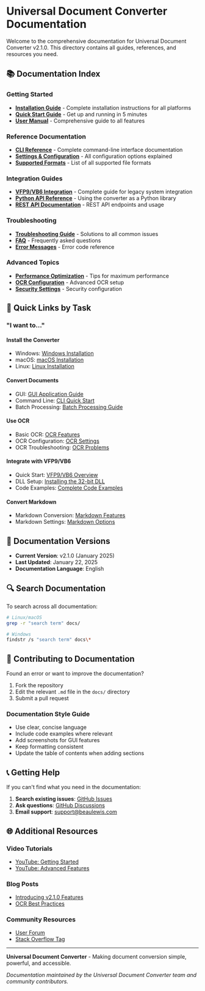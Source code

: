 # Universal Document Converter Documentation

Welcome to the comprehensive documentation for Universal Document Converter v2.1.0. This directory contains all guides, references, and resources you need.

## 📚 Documentation Index

### Getting Started
- **[Installation Guide](INSTALLATION_GUIDE.md)** - Complete installation instructions for all platforms
- **[Quick Start Guide](../QUICK_START.md)** - Get up and running in 5 minutes
- **[User Manual](USER_MANUAL.md)** - Comprehensive guide to all features

### Reference Documentation
- **[CLI Reference](CLI_REFERENCE.md)** - Complete command-line interface documentation
- **[Settings & Configuration](SETTINGS_CONFIGURATION_GUIDE.md)** - All configuration options explained
- **[Supported Formats](USER_MANUAL.md#supported-formats)** - List of all supported file formats

### Integration Guides
- **[VFP9/VB6 Integration](VFP9_VB6_COMPLETE_INTEGRATION_GUIDE.md)** - Complete guide for legacy system integration
- **[Python API Reference](USER_MANUAL.md#python-api)** - Using the converter as a Python library
- **[REST API Documentation](SETTINGS_CONFIGURATION_GUIDE.md#api-configuration)** - REST API endpoints and usage

### Troubleshooting
- **[Troubleshooting Guide](TROUBLESHOOTING_COMPLETE.md)** - Solutions to all common issues
- **[FAQ](../FAQ.md)** - Frequently asked questions
- **[Error Messages](TROUBLESHOOTING_COMPLETE.md#error-messages-reference)** - Error code reference

### Advanced Topics
- **[Performance Optimization](USER_MANUAL.md#performance-optimization)** - Tips for maximum performance
- **[OCR Configuration](SETTINGS_CONFIGURATION_GUIDE.md#ocr-configuration)** - Advanced OCR setup
- **[Security Settings](SETTINGS_CONFIGURATION_GUIDE.md#security-settings)** - Security configuration

## 🎯 Quick Links by Task

### "I want to..."

#### Install the Converter
- Windows: [Windows Installation](INSTALLATION_GUIDE.md#detailed-windows-installation)
- macOS: [macOS Installation](INSTALLATION_GUIDE.md#macos-installation)
- Linux: [Linux Installation](INSTALLATION_GUIDE.md#linux-installation)

#### Convert Documents
- GUI: [GUI Application Guide](USER_MANUAL.md#gui-application-guide)
- Command Line: [CLI Quick Start](CLI_REFERENCE.md#basic-usage)
- Batch Processing: [Batch Processing Guide](USER_MANUAL.md#batch-processing)

#### Use OCR
- Basic OCR: [OCR Features](USER_MANUAL.md#ocr-features)
- OCR Configuration: [OCR Settings](SETTINGS_CONFIGURATION_GUIDE.md#ocr-configuration)
- OCR Troubleshooting: [OCR Problems](TROUBLESHOOTING_COMPLETE.md#ocr-problems)

#### Integrate with VFP9/VB6
- Quick Start: [VFP9/VB6 Overview](VFP9_VB6_COMPLETE_INTEGRATION_GUIDE.md#overview)
- DLL Setup: [Installing the 32-bit DLL](VFP9_VB6_COMPLETE_INTEGRATION_GUIDE.md#installing-the-32-bit-dll)
- Code Examples: [Complete Code Examples](VFP9_VB6_COMPLETE_INTEGRATION_GUIDE.md#complete-code-examples)

#### Convert Markdown
- Markdown Conversion: [Markdown Features](USER_MANUAL.md#markdown-conversion)
- Markdown Settings: [Markdown Options](CLI_REFERENCE.md#markdown-options)

## 📖 Documentation Versions

- **Current Version**: v2.1.0 (January 2025)
- **Last Updated**: January 22, 2025
- **Documentation Language**: English

## 🔍 Search Documentation

To search across all documentation:
```bash
# Linux/macOS
grep -r "search term" docs/

# Windows
findstr /s "search term" docs\*
```

## 📝 Contributing to Documentation

Found an error or want to improve the documentation?

1. Fork the repository
2. Edit the relevant `.md` file in the `docs/` directory
3. Submit a pull request

### Documentation Style Guide
- Use clear, concise language
- Include code examples where relevant
- Add screenshots for GUI features
- Keep formatting consistent
- Update the table of contents when adding sections

## 📞 Getting Help

If you can't find what you need in the documentation:

1. **Search existing issues**: [GitHub Issues](https://github.com/Beaulewis1977/quick_ocr_doc_converter/issues)
2. **Ask questions**: [GitHub Discussions](https://github.com/Beaulewis1977/quick_ocr_doc_converter/discussions)
3. **Email support**: support@beaulewis.com

## 🌐 Additional Resources

### Video Tutorials
- [YouTube: Getting Started](https://youtube.com/...)
- [YouTube: Advanced Features](https://youtube.com/...)

### Blog Posts
- [Introducing v2.1.0 Features](https://beaulewis.com/blog/...)
- [OCR Best Practices](https://beaulewis.com/blog/...)

### Community Resources
- [User Forum](https://forum.beaulewis.com)
- [Stack Overflow Tag](https://stackoverflow.com/questions/tagged/universal-document-converter)

---

**Universal Document Converter** - Making document conversion simple, powerful, and accessible.

*Documentation maintained by the Universal Document Converter team and community contributors.*
